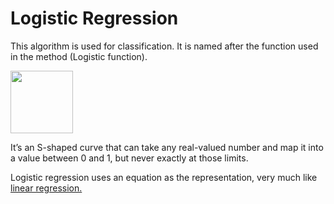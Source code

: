 # Logistic Regression

This algorithm is used for classification. It is named after the function used in the method (Logistic function).

<img src="https://github.com/Nitin1901/ML-FromScratch/blob/master/logistic_regression/Python/equation.png" height=100>

It’s an S-shaped curve that can take any real-valued number and map it into a value between 0 and 1, but never exactly at those limits.

Logistic regression uses an equation as the representation, very much like [linear regression.](https://github.com/Nitin1901/ML-FromScratch/tree/master/Linear%20Regression/python)
